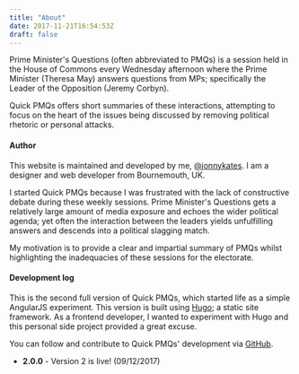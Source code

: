 ```yaml
---
title: "About"
date: 2017-11-21T16:54:53Z
draft: false
---
```


Prime Minister's Questions (often abbreviated to PMQs) is a session held in the House of Commons every Wednesday afternoon where the Prime Minister (Theresa May) answers questions from MPs; specifically the Leader of the Opposition (Jeremy Corbyn).

Quick PMQs offers short summaries of these interactions, attempting to focus on the heart of the issues being discussed by removing political rhetoric or personal attacks.

#### Author

This website is maintained and developed by me, <a href="http://www.twitter.com/jonnykates">@jonnykates</a>. I am a designer and web developer from Bournemouth, UK.

I started Quick PMQs because I was frustrated with the lack of constructive debate during these weekly sessions. Prime Minister's Questions gets a relatively large amount of media exposure and echoes the wider political agenda; yet often the interaction between the leaders yields unfulfilling answers and descends into a political slagging match.

My motivation is to provide a clear and impartial summary of PMQs whilst highlighting the inadequacies of these sessions for the electorate.

#### Development log

This is the second full version of Quick PMQs, which started life as a simple AngularJS experiment. This version is built using [Hugo](https://gohugo.io); a static site framework. As a frontend developer, I wanted to experiment with Hugo and this personal side project provided a great excuse.

You can follow and contribute to Quick PMQs' development via [GitHub](https://github.com/jonnykates/quick-pmqs).

<ul class="devLog">
    <li><strong>2.0.0</strong> - Version 2 is live! (09/12/2017)</li>
</ul>